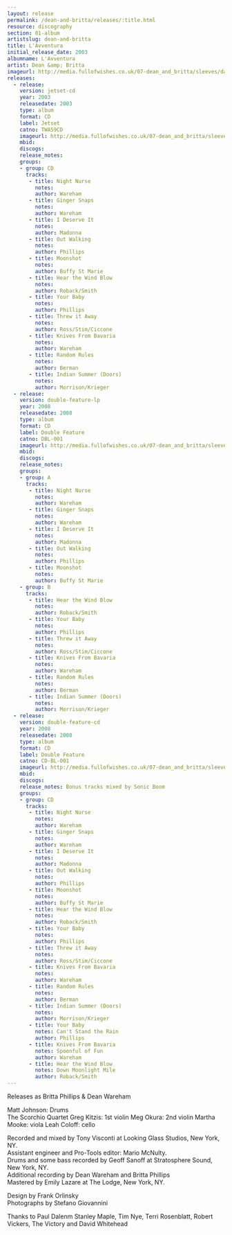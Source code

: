 ```yaml
---
layout: release
permalink: /dean-and-britta/releases/:title.html
resource: discography
section: 01-album
artistslug: dean-and-britta
title: L'Avventura
initial_release_date: 2003
albumname: L'Avventura
artist: Dean &amp; Britta
imageurl: http://media.fullofwishes.co.uk/07-dean_and_britta/sleeves/dab_lavventura.jpg
releases:
  - release: 
    version: jetset-cd
    year: 2003
    releasedate: 2003
    type: album
    format: CD
    label: Jetset
    catno: TWA59CD
    imageurl: http://media.fullofwishes.co.uk/07-dean_and_britta/sleeves/dab_lavventura.jpg
    mbid: 
    discogs: 
    release_notes:
    groups:
    - group: CD
      tracks:
       - title: Night Nurse
         notes: 
         author: Wareham
       - title: Ginger Snaps
         notes: 
         author: Wareham
       - title: I Deserve It
         notes: 
         author: Madonna
       - title: Out Walking
         notes: 
         author: Phillips
       - title: Moonshot
         notes: 
         author: Buffy St Marie
       - title: Hear the Wind Blow
         notes: 
         author: Roback/Smith
       - title: Your Baby
         notes: 
         author: Phillips
       - title: Threw it Away
         notes: 
         author: Ross/Stim/Ciccone
       - title: Knives From Bavaria
         notes: 
         author: Wareham
       - title: Random Rules
         notes: 
         author: Berman
       - title: Indian Summer (Doors)
         notes: 
         author: Morrison/Krieger
  - release: 
    version: double-feature-lp
    year: 2008
    releasedate: 2008
    type: album
    format: CD
    label: Double Feature
    catno: DBL-001
    imageurl: http://media.fullofwishes.co.uk/07-dean_and_britta/sleeves/dab_lavventura.jpg
    mbid: 
    discogs: 
    release_notes:
    groups:
    - group: A
      tracks:
       - title: Night Nurse
         notes: 
         author: Wareham
       - title: Ginger Snaps
         notes: 
         author: Wareham
       - title: I Deserve It
         notes: 
         author: Madonna
       - title: Out Walking
         notes: 
         author: Phillips
       - title: Moonshot
         notes: 
         author: Buffy St Marie
    - group: B
      tracks:
       - title: Hear the Wind Blow
         notes: 
         author: Roback/Smith
       - title: Your Baby
         notes: 
         author: Phillips
       - title: Threw it Away
         notes: 
         author: Ross/Stim/Ciccone
       - title: Knives From Bavaria
         notes: 
         author: Wareham
       - title: Random Rules
         notes: 
         author: Berman
       - title: Indian Summer (Doors)
         notes: 
         author: Morrison/Krieger
  - release: 
    version: double-feature-cd
    year: 2008
    releasedate: 2008
    type: album
    format: CD
    label: Double Feature
    catno: CD-BL-001
    imageurl: http://media.fullofwishes.co.uk/07-dean_and_britta/sleeves/dab_lavventura.jpg
    mbid: 
    discogs: 
    release_notes: Bonus tracks mixed by Sonic Boom
    groups:
    - group: CD
      tracks:
       - title: Night Nurse
         notes: 
         author: Wareham
       - title: Ginger Snaps
         notes: 
         author: Wareham
       - title: I Deserve It
         notes: 
         author: Madonna
       - title: Out Walking
         notes: 
         author: Phillips
       - title: Moonshot
         notes: 
         author: Buffy St Marie
       - title: Hear the Wind Blow
         notes: 
         author: Roback/Smith
       - title: Your Baby
         notes: 
         author: Phillips
       - title: Threw it Away
         notes: 
         author: Ross/Stim/Ciccone
       - title: Knives From Bavaria
         notes: 
         author: Wareham
       - title: Random Rules
         notes: 
         author: Berman
       - title: Indian Summer (Doors)
         notes: 
         author: Morrison/Krieger
       - title: Your Baby 
         notes: Can't Stand the Rain
         author: Phillips
       - title: Knives From Bavaria
         notes: Spoonful of Fun
         author: Wareham
       - title: Hear the Wind Blow
         notes: Down Moonlight Mile
         author: Roback/Smith
---
```

Releases as Britta Phillips &amp; Dean Wareham

Matt Johnson: Drums  
The Scorchio Quartet
  Greg Kitzis: 1st violin
  Meg Okura: 2nd violin
  Martha Mooke: viola
  Leah Coloff: cello

Recorded and mixed by Tony Visconti at Looking Glass Studios, New York, NY.  
Assistant engineer and Pro-Tools editor: Mario McNulty.  
Drums and some bass recorded by Geoff Sanoff at Stratosphere Sound, New York, NY.  
Additional recording by Dean Wareham and Britta Phillips  
Mastered by Emily Lazare at The Lodge, New York, NY.  

Design by Frank Orlinsky  
Photographs by Stefano Giovannini

Thanks to Paul Dalenm Stanley Maple, Tim Nye, Terri Rosenblatt, Robert Vickers, The Victory and David Whitehead